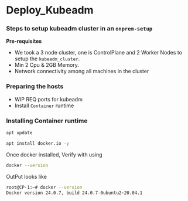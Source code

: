 # Deploy_Kubeadm
### Steps to setup kubeadm cluster in an `onprem-setup`

**Pre-requisites**
- We took a 3 node cluster, one is ControlPlane and 2 Worker Nodes to setup the `kubeadm_cluster`.
- Min 2 Cpu & 2GB Memory.
- Network connectivity among all machines in the cluster

### Preparing the hosts
- WIP REQ ports for kubeadm
- Install `Container` runtime

### Installing Container runtime
~~~bash
apt update
~~~
~~~bash
apt install docker.io -y
~~~
Once docker installed, Verify with using
~~~bash
docker --version
~~~
OutPut looks like
~~~bash
root@CP-1:~# docker --version
Docker version 24.0.7, build 24.0.7-0ubuntu2~20.04.1
~~~
